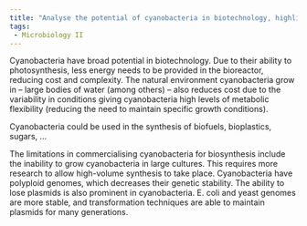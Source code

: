 ```yaml
---
title: "Analyse the potential of cyanobacteria in biotechnology, highlighting their advantages as a chassis organism and their ability to synthesize various products. What are the current limitations in commercializing cyanobacterial products compared to traditional organisms like E. coli and yeasts? "
tags:
 - Microbiology II
---
```

Cyanobacteria have broad potential in biotechnology. Due to their ability to photosynthesis, less energy needs to be provided in the bioreactor, reducing cost and complexity. The natural environment cyanobacteria grow in – large bodies of water (among others) – also reduces cost due to the variability in conditions giving cyanobacteria high levels of metabolic flexibility (reducing the need to maintain specific growth conditions).  

Cyanobacteria could be used in the synthesis of biofuels, bioplastics, sugars, ... 

The limitations in commercialising cyanobacteria for biosynthesis include the inability to grow cyanobacteria in large cultures. This requires more research to allow high-volume synthesis to take place. Cyanobacteria have polyploid genomes, which decreases their genetic stability. The ability to lose plasmids is also prominent in cyanobacteria. E. coli and yeast genomes are more stable, and transformation techniques are able to maintain plasmids for many generations.  
